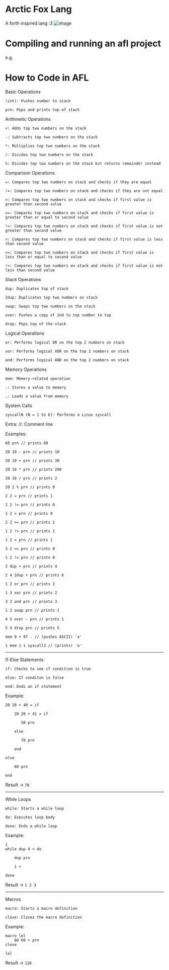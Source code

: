 # Arctic Fox Lang

A forth inspired lang :3
![image](https://github.com/LazyBev/arctic-fox-lang/assets/157259616/f273a926-66f9-41ad-b7a3-a27c021bb132)

# Compiling and running an afl project
e.g.

    

# How to Code in AFL

Basic Operations

    (int): Pushes number to stack

    prn: Pops and prints top of stack

Arithmetic Operations

    +: Adds top two numbers on the stack

    -: Subtracts top two numbers on the stack

    *: Multiplies top two numbers on the stack

    /: Divides top two numbers on the stack

    %: Divides top two numbers on the stack but returns remainder instead

Comparison Operations

    =: Compares top two numbers on stack and checks if they are equal

    !=: Compares top two numbers on stack and checks if they are not equal

    >: Compares top two numbers on stack and checks if first value is greater than second value

    >=: Compares top two numbers on stack and checks if first value is greater than or equal to second value

    !>: Compares top two numbers on stack and checks if first value is not greater than second value

    <: Compares top two numbers on stack and checks if first value is less than second value

    <=: Compares top two numbers on stack and checks if first value is less than or equal to second value

    !<: Compares top two numbers on stack and checks if first value is not less than second value

Stack Operations

    dup: Duplicates top of stack

    2dup: Duplicates top two numbers on stack

    swap: Swaps top two numbers on the stack

    over: Pushes a copy of 2nd to top number to top

    drop: Pops top of the stack

Logical Operations

    or: Performs logical OR on the top 2 numbers on stack

    xor: Performs logical XOR on the top 2 numbers on stack
    
    and: Performs logical AND on the top 2 numbers on stack

Memory Operations

    mem: Memory-related operation

    .: Stores a value to memory

    ,: Loads a value from memory

System Calls

    syscallN (N = 1 to 6): Performs a Linux syscall

Extra:
    //: Comment line

Examples: 
    
    60 prn // prints 60
    
    20 10 - prn // prints 10
    
    20 10 + prn // prints 30
    
    20 10 * prn // prints 200
    
    20 10 / prn // prints 2
    
    20 2 % prn // prints 0
    
    2 2 = prn // prints 1
    
    2 2 != prn // prints 0
    
    1 2 > prn // prints 0
    
    2 2 >= prn // prints 1
    
    1 2 !> prn // prints 1
    
    1 2 < prn // prints 1
    
    3 2 <= prn // prints 0
    
    1 2 !< prn // prints 0
    
    2 dup + prn // prints 4
    
    2 4 2dup + prn // prints 6
    
    1 2 or prn // prints 3
    
    1 3 xor prn // prints 2
    
    3 3 and prn // prints 3
    
    1 2 swap prn // prints 1
    
    4 5 over - prn // prints 1
    
    5 4 drop prn // prints 5
    
    mem 0 + 97 . // (pushes ASCII) 'a'
    
    1 mem 1 1 syscall3 // (prints) 'a'


---------------------------------------------------------------------------------------------------------------------------

If-Else Statements:

    if: Checks to see if condition is true

    else: If conditon is false

    end: Ends an if statement

Example:

    20 20 + 40 = if

        20 20 + 41 = if
    
           50 prn
        
        else
    
           70 prn
        
        end
    
    else

        60 prn
    
    end

Result -> `70`

---------------------------------------------------------------------------------------------------------------------------

While Loops

    while: Starts a while loop

    do: Executes loop body

    done: Ends a while loop

Example:

    1 
    while dup 4 > do
    
        dup prn
      
        1 +
      
    done

Result -> `1 2 3`

---------------------------------------------------------------------------------------------------------------------------

Macros

    macro: Starts a macro definition

    close: Closes the macro definition

Example:

    macro lol
        60 60 + prn
    close

    lol

Result -> `120`
